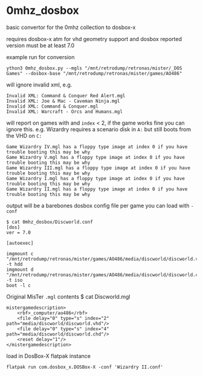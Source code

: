# 0mhz_dosbox

basic convertor for the 0mhz collection to dosbox-x

requires dosbox-x atm for vhd geometry support and dosbox reported version must be at least 7.0


example run for conversion
```
ython3 0mhz_dosbox.py --mgls "/mnt/retrodump/retronas/mister/_DOS Games" --dosbox-base "/mnt/retrodump/retronas/mister/games/AO486"
```

will ignore invalid xml, e.g.
```
Invalid XML: Command & Conquer Red Alert.mgl
Invalid XML: Joe & Mac - Caveman Ninja.mgl
Invalid XML: Command & Conquer.mgl
Invalid XML: Warcraft - Orcs and Humans.mgl
```

will report on games with and `index` < 2, if the game works fine you can ignore this. e.g. Wizardry requires a scenario disk in `A:` but still boots from the VHD on `C:`
```
Game Wizardry IV.mgl has a floppy type image at index 0 if you have trouble booting this may be why
Game Wizardry V.mgl has a floppy type image at index 0 if you have trouble booting this may be why
Game Wizardry III.mgl has a floppy type image at index 0 if you have trouble booting this may be why
Game Wizardry I.mgl has a floppy type image at index 0 if you have trouble booting this may be why
Game Wizardry II.mgl has a floppy type image at index 0 if you have trouble booting this may be why
```

output will be a barebones dosbox config file per game you can load with `-conf`
```
$ cat 0mhz_dosbox/Discworld.conf 
[dos]
ver = 7.0

[autoexec]

imgmount c "/mnt/retrodump/retronas/mister/games/AO486/media/discworld/discworld.vhd" -t hdd
imgmount d "/mnt/retrodump/retronas/mister/games/AO486/media/discworld/discworld.chd" -t iso
boot -l c 
```

Original MisTer `.mgl` contents
$ cat Discworld.mgl 
```
mistergamedescription>
    <rbf>_computer/ao486</rbf>
    <file delay="0" type="s" index="2" path="media/discworld/discworld.vhd"/>
    <file delay="0" type="s" index="4" path="media/discworld/discworld.chd"/>
    <reset delay="1"/>
</mistergamedescription>
```

load in DosBox-X flatpak instance
```
flatpak run com.dosbox_x.DOSBox-X -conf 'Wizardry II.conf'
```